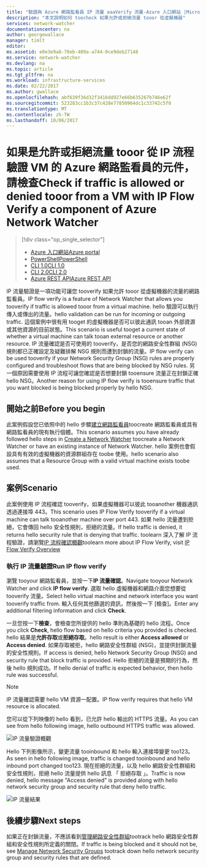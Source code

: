 ```yaml
---
title: "驗證與 Azure 網路監看員 IP 流量 aaaVerify 流量-Azure 入口網站 |Microsoft 文件"
description: "本文說明如何 toocheck 如果允許或拒絕流量 tooor 從虛擬機器"
services: network-watcher
documentationcenter: na
author: georgewallace
manager: timlt
editor: 
ms.assetid: e0e3e9a8-70eb-409a-a744-0ce9deb27148
ms.service: network-watcher
ms.devlang: na
ms.topic: article
ms.tgt_pltfrm: na
ms.workload: infrastructure-services
ms.date: 02/22/2017
ms.author: gwallace
ms.openlocfilehash: abf639f36d32f3416dd927e66b635267b746e62f
ms.sourcegitcommit: 523283cc1b3c37c428e77850964dc1c33742c5f0
ms.translationtype: MT
ms.contentlocale: zh-TW
ms.lasthandoff: 10/06/2017
---
```

# <a name="check-if-traffic-is-allowed-or-denied-tooor-from-a-vm-with-ip-flow-verify-a-component-of-azure-network-watcher"></a><span data-ttu-id="75a96-103">如果是允許或拒絕流量 tooor 從 IP 流程驗證 VM 的 Azure 網路監看員的元件，請檢查</span><span class="sxs-lookup"><span data-stu-id="75a96-103">Check if traffic is allowed or denied tooor from a VM with IP Flow Verify a component of Azure Network Watcher</span></span>

> [!div class="op_single_selector"]
> - [<span data-ttu-id="75a96-104">Azure 入口網站</span><span class="sxs-lookup"><span data-stu-id="75a96-104">Azure portal</span></span>](network-watcher-check-ip-flow-verify-portal.md)
> - [<span data-ttu-id="75a96-105">PowerShell</span><span class="sxs-lookup"><span data-stu-id="75a96-105">PowerShell</span></span>](network-watcher-check-ip-flow-verify-powershell.md)
> - [<span data-ttu-id="75a96-106">CLI 1.0</span><span class="sxs-lookup"><span data-stu-id="75a96-106">CLI 1.0</span></span>](network-watcher-check-ip-flow-verify-cli-nodejs.md)
> - [<span data-ttu-id="75a96-107">CLI 2.0</span><span class="sxs-lookup"><span data-stu-id="75a96-107">CLI 2.0</span></span>](network-watcher-check-ip-flow-verify-cli.md)
> - [<span data-ttu-id="75a96-108">Azure REST API</span><span class="sxs-lookup"><span data-stu-id="75a96-108">Azure REST API</span></span>](network-watcher-check-ip-flow-verify-rest.md)


<span data-ttu-id="75a96-109">IP 流量驗證是一項功能可讓您 tooverify 如果允許 tooor 從虛擬機器的流量的網路監看員。</span><span class="sxs-lookup"><span data-stu-id="75a96-109">IP flow verify is a feature of Network Watcher that allows you tooverify if traffic is allowed tooor from a virtual machine.</span></span> <span data-ttu-id="75a96-110">hello 驗證可以執行傳入或傳出的流量。</span><span class="sxs-lookup"><span data-stu-id="75a96-110">hello validation can be run for incoming or outgoing traffic.</span></span> <span data-ttu-id="75a96-111">這個案例中很有用 tooget 的虛擬機器是否可以彼此通訊 tooan 外部資源或其他資源的目前狀態。</span><span class="sxs-lookup"><span data-stu-id="75a96-111">This scenario is useful tooget a current state of whether a virtual machine can talk tooan external resource or another resource.</span></span> <span data-ttu-id="75a96-112">IP 流量確認是否可使用的 tooverify，是否您的網路安全性群組 (NSG) 規則都已正確設定及疑難排解 NSG 規則而遭到封鎖的流量。</span><span class="sxs-lookup"><span data-stu-id="75a96-112">IP flow verify can be used tooverify if your Network Security Group (NSG) rules are properly configured and troubleshoot flows that are being blocked by NSG rules.</span></span> <span data-ttu-id="75a96-113">另一個原因需要使用 IP 流程可讓您確認是否想要封鎖 tooensure 流量正在封鎖正確 hello NSG。</span><span class="sxs-lookup"><span data-stu-id="75a96-113">Another reason for using IP flow verify is tooensure traffic that you want blocked is being blocked properly by hello NSG.</span></span>

## <a name="before-you-begin"></a><span data-ttu-id="75a96-114">開始之前</span><span class="sxs-lookup"><span data-stu-id="75a96-114">Before you begin</span></span>

<span data-ttu-id="75a96-115">此案例假設您已依照中的 hello 步驟[建立網路監看員](network-watcher-create.md)toocreate 網路監看員或具有網路監看員的現有執行個體。</span><span class="sxs-lookup"><span data-stu-id="75a96-115">This scenario assumes you have already followed hello steps in [Create a Network Watcher](network-watcher-create.md) toocreate a Network Watcher or have an existing instance of Network Watcher.</span></span> <span data-ttu-id="75a96-116">hello 案例也會假設具有有效的虛擬機器的資源群組存在 toobe 使用。</span><span class="sxs-lookup"><span data-stu-id="75a96-116">hello scenario also assumes that a Resource Group with a valid virtual machine exists toobe used.</span></span>

## <a name="scenario"></a><span data-ttu-id="75a96-117">案例</span><span class="sxs-lookup"><span data-stu-id="75a96-117">Scenario</span></span>

<span data-ttu-id="75a96-118">此案例使用 IP 流程確認 tooverify，如果虛擬機器可以彼此 tooanother 機器通訊透過連接埠 443。</span><span class="sxs-lookup"><span data-stu-id="75a96-118">This scenario uses IP Flow Verify tooverify if a virtual machine can talk tooanother machine over port 443.</span></span> <span data-ttu-id="75a96-119">如果 hello 流量遭到拒絕，它會傳回 hello 安全性規則，拒絕的流量。</span><span class="sxs-lookup"><span data-stu-id="75a96-119">If hello traffic is denied, it returns hello security rule that is denying that traffic.</span></span> <span data-ttu-id="75a96-120">toolearn 深入了解 IP 流程驗證，請瀏覽[IP 流程確認概觀](network-watcher-ip-flow-verify-overview.md)</span><span class="sxs-lookup"><span data-stu-id="75a96-120">toolearn more about IP Flow Verify, visit [IP Flow Verify Overview](network-watcher-ip-flow-verify-overview.md)</span></span>

### <a name="run-ip-flow-verify"></a><span data-ttu-id="75a96-121">執行 IP 流量驗證</span><span class="sxs-lookup"><span data-stu-id="75a96-121">Run IP flow verify</span></span>

<span data-ttu-id="75a96-122">瀏覽 tooyour 網路監看員，並按一下**IP 流量確認**。</span><span class="sxs-lookup"><span data-stu-id="75a96-122">Navigate tooyour Network Watcher and click **IP flow verify**.</span></span> <span data-ttu-id="75a96-123">選取 hello 虛擬機器和網路介面您想要從 tooverify 流量。</span><span class="sxs-lookup"><span data-stu-id="75a96-123">Select hello virtual machine and network interface you want tooverify traffic from.</span></span> <span data-ttu-id="75a96-124">輸入任何其他篩選的資訊，然後按一下 [檢查]。</span><span class="sxs-lookup"><span data-stu-id="75a96-124">Enter any additional filtering information and click **Check**.</span></span>

<span data-ttu-id="75a96-125">一旦您按一下**檢查**，會檢查您所提供的 hello 準則為基礎的 hello 流程。</span><span class="sxs-lookup"><span data-stu-id="75a96-125">Once you click **Check**, hello flow based on hello criteria you provided is checked.</span></span> <span data-ttu-id="75a96-126">hello 結果是**允許存取**或**拒絕存取**。</span><span class="sxs-lookup"><span data-stu-id="75a96-126">hello result is either **Access allowed** or **Access denied**.</span></span> <span data-ttu-id="75a96-127">如果存取被拒，hello 網路安全性群組 (NSG)，並提供封鎖流量的安全性規則。</span><span class="sxs-lookup"><span data-stu-id="75a96-127">If access is denied, hello Network Security Group (NSG) and security rule that block traffic is provided.</span></span> <span data-ttu-id="75a96-128">Hello 拒絕的流量是預期的行為，然後 hello 規則成功。</span><span class="sxs-lookup"><span data-stu-id="75a96-128">If hello denial of traffic is expected behavior, then hello rule was successful.</span></span>

> [!NOTE]
> <span data-ttu-id="75a96-129">IP 流量確認需要 hello VM 資源一配置。</span><span class="sxs-lookup"><span data-stu-id="75a96-129">IP flow verify requires that hello VM resource is allocated.</span></span>

<span data-ttu-id="75a96-130">您可以從下列映像的 hello 看到，已允許 hello 輸出的 HTTPS 流量。</span><span class="sxs-lookup"><span data-stu-id="75a96-130">As you can see from hello following image, hello outbound HTTPS traffic was allowed.</span></span>

![IP 流量驗證概觀][1]

<span data-ttu-id="75a96-132">Hello 下列影像所示，變更流量 tooinbound 和 hello 輸入連接埠變更 too123。</span><span class="sxs-lookup"><span data-stu-id="75a96-132">As seen in hello following image, traffic is changed tooinbound and hello inbound port changed too123.</span></span> <span data-ttu-id="75a96-133">現在拒絕的流量，以及 hello 網路安全性群組和安全性規則，拒絕 hello 流量提供 hello 訊息 「 拒絕存取 」。</span><span class="sxs-lookup"><span data-stu-id="75a96-133">Traffic is now denied, hello message "Access denied" is provided along with hello network security group and security rule that deny hello traffic.</span></span>

![IP 流量結果][2]

## <a name="next-steps"></a><span data-ttu-id="75a96-135">後續步驟</span><span class="sxs-lookup"><span data-stu-id="75a96-135">Next steps</span></span>

<span data-ttu-id="75a96-136">如果正在封鎖流量，不應該看到[管理網路安全性群組](../virtual-network/virtual-network-manage-nsg-arm-portal.md)tootrack hello 網路安全性群組和安全性規則所定義的關閉。</span><span class="sxs-lookup"><span data-stu-id="75a96-136">If traffic is being blocked and it should not be, see [Manage Network Security Groups](../virtual-network/virtual-network-manage-nsg-arm-portal.md) tootrack down hello network security group and security rules that are defined.</span></span>

[1]: ./media/network-watcher-check-ip-flow-verify-portal/figure1.png
[2]: ./media/network-watcher-check-ip-flow-verify-portal/figure2.png













